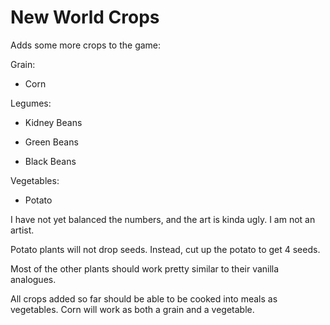# New World Crops
Adds some more crops to the game:

Grain:

- Corn


Legumes:

- Kidney Beans

- Green Beans

- Black Beans


Vegetables:

- Potato



I have not yet balanced the numbers, and the art is kinda ugly. I am not an artist.


Potato plants will not drop seeds. Instead, cut up the potato to get 4 seeds.


Most of the other plants should work pretty similar to their vanilla analogues.





All crops added so far should be able to be cooked into meals as vegetables. Corn will work as both a grain and a vegetable.

